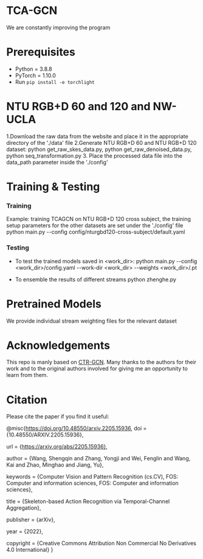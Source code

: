 # TCA-GCN
We are constantly improving the program
# Prerequisites

- Python = 3.8.8
- PyTorch = 1.10.0
- Run `pip install -e torchlight` 

# NTU RGB+D 60 and 120 and NW-UCLA

1.Download the raw data from the website and place it in the appropriate directory of the './data' file
2.Generate NTU RGB+D 60 and NTU RGB+D 120 dataset:  python get_raw_skes_data.py,  python get_raw_denoised_data.py,  python seq_transformation.py
3. Place the processed data file into the data_path parameter inside the './config'

# Training & Testing

### Training

 Example: training TCAGCN on NTU RGB+D 120 cross subject, the training setup parameters for the other datasets are set under the './config' file 
python main.py --config config/nturgbd120-cross-subject/default.yaml 


### Testing

- To test the trained models saved in <work_dir>:
python main.py --config <work_dir>/config.yaml --work-dir <work_dir>  --weights <work_dir>/.pt 


- To ensemble the results of different streams
python zhenghe.py 

# Pretrained Models

We provide individual stream weighting files for the relevant dataset
# Acknowledgements
This repo is manly based on [CTR-GCN](https://github.com/Uason-Chen/CTR-GCN). 
Many thanks to the authors for their work and to the original authors involved for giving me an opportunity to learn from them.
#  Citation 

Please cite the paper if you find it useful:

@misc{https://doi.org/10.48550/arxiv.2205.15936,
  doi = {10.48550/ARXIV.2205.15936},
  
  url = {https://arxiv.org/abs/2205.15936},
  
  author = {Wang, Shengqin and Zhang, Yongji and Wei, Fenglin and Wang, Kai and Zhao, Minghao and Jiang, Yu},
  
  keywords = {Computer Vision and Pattern Recognition (cs.CV), FOS: Computer and information sciences, FOS: Computer and information sciences},
  
  title = {Skeleton-based Action Recognition via Temporal-Channel Aggregation},
  
  publisher = {arXiv},
  
  year = {2022},
  
  copyright = {Creative Commons Attribution Non Commercial No Derivatives 4.0 International}
}
